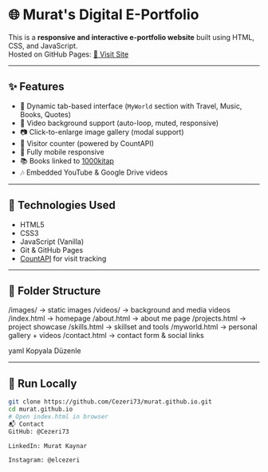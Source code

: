 # 🌐 Murat's Digital E-Portfolio

This is a **responsive and interactive e-portfolio website** built using HTML, CSS, and JavaScript.  
Hosted on GitHub Pages: [🔗 Visit Site](https://cezeri73.github.io/murat.github.io/)

---

## ✨ Features

- 🔄 Dynamic tab-based interface (`MyWorld` section with Travel, Music, Books, Quotes)
- 🎥 Video background support (auto-loop, muted, responsive)
- 📷 Click-to-enlarge image gallery (modal support)
- 🔢 Visitor counter (powered by CountAPI)
- 📱 Fully mobile responsive
- 📚 Books linked to [1000kitap](https://1000kitap.com/Cezeri73/kitaplari/okuduklari)
- 🎶 Embedded YouTube & Google Drive videos

---

## 🔧 Technologies Used

- HTML5
- CSS3
- JavaScript (Vanilla)
- Git & GitHub Pages
- [CountAPI](https://countapi.xyz) for visit tracking

---

## 📁 Folder Structure

/images/ → static images /videos/ → background and media videos /index.html → homepage /about.html → about me page /projects.html → project showcase /skills.html → skillset and tools /myworld.html → personal gallery + videos /contact.html → contact form & social links

yaml
Kopyala
Düzenle

---

## 🚀 Run Locally

```bash
git clone https://github.com/Cezeri73/murat.github.io.git
cd murat.github.io
# Open index.html in browser
📬 Contact
GitHub: @Cezeri73

LinkedIn: Murat Kaynar

Instagram: @elcezeri
